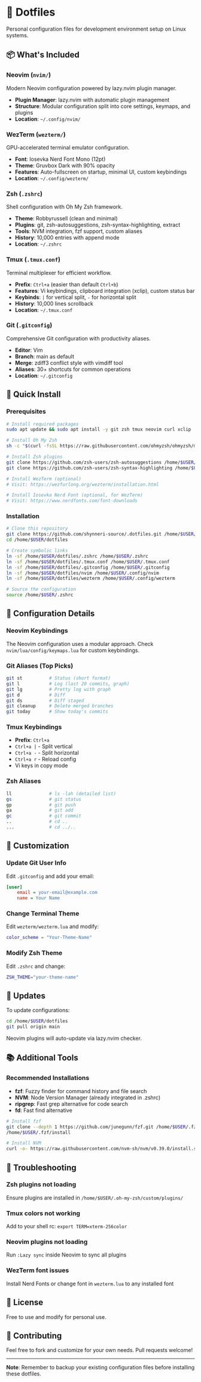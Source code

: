 # 🔧 Dotfiles

Personal configuration files for development environment setup on Linux systems.

## 📦 What's Included

### Neovim (`nvim/`)
Modern Neovim configuration powered by lazy.nvim plugin manager.
- **Plugin Manager**: lazy.nvim with automatic plugin management
- **Structure**: Modular configuration split into core settings, keymaps, and plugins
- **Location**: `~/.config/nvim/`

### WezTerm (`wezterm/`)
GPU-accelerated terminal emulator configuration.
- **Font**: Iosevka Nerd Font Mono (12pt)
- **Theme**: Gruvbox Dark with 90% opacity
- **Features**: Auto-fullscreen on startup, minimal UI, custom keybindings
- **Location**: `~/.config/wezterm/`

### Zsh (`.zshrc`)
Shell configuration with Oh My Zsh framework.
- **Theme**: Robbyrussell (clean and minimal)
- **Plugins**: git, zsh-autosuggestions, zsh-syntax-highlighting, extract
- **Tools**: NVM integration, fzf support, custom aliases
- **History**: 10,000 entries with append mode
- **Location**: `~/.zshrc`

### Tmux (`.tmux.conf`)
Terminal multiplexer for efficient workflow.
- **Prefix**: `Ctrl+a` (easier than default `Ctrl+b`)
- **Features**: Vi keybindings, clipboard integration (xclip), custom status bar
- **Keybinds**: `|` for vertical split, `-` for horizontal split
- **History**: 10,000 lines scrollback
- **Location**: `~/.tmux.conf`

### Git (`.gitconfig`)
Comprehensive Git configuration with productivity aliases.
- **Editor**: Vim
- **Branch**: main as default
- **Merge**: zdiff3 conflict style with vimdiff tool
- **Aliases**: 30+ shortcuts for common operations
- **Location**: `~/.gitconfig`

## 🚀 Quick Install

### Prerequisites
```bash
# Install required packages
sudo apt update && sudo apt install -y git zsh tmux neovim curl xclip

# Install Oh My Zsh
sh -c "$(curl -fsSL https://raw.githubusercontent.com/ohmyzsh/ohmyzsh/master/tools/install.sh)"

# Install Zsh plugins
git clone https://github.com/zsh-users/zsh-autosuggestions /home/$USER/.oh-my-zsh/custom/plugins/zsh-autosuggestions
git clone https://github.com/zsh-users/zsh-syntax-highlighting /home/$USER/.oh-my-zsh/custom/plugins/zsh-syntax-highlighting

# Install WezTerm (optional)
# Visit: https://wezfurlong.org/wezterm/installation.html

# Install Iosevka Nerd Font (optional, for WezTerm)
# Visit: https://www.nerdfonts.com/font-downloads
```

### Installation
```bash
# Clone this repository
git clone https://github.com/shynneri-source/.dotfiles.git /home/$USER/dotfiles
cd /home/$USER/dotfiles

# Create symbolic links
ln -sf /home/$USER/dotfiles/.zshrc /home/$USER/.zshrc
ln -sf /home/$USER/dotfiles/.tmux.conf /home/$USER/.tmux.conf
ln -sf /home/$USER/dotfiles/.gitconfig /home/$USER/.gitconfig
ln -sf /home/$USER/dotfiles/nvim /home/$USER/.config/nvim
ln -sf /home/$USER/dotfiles/wezterm /home/$USER/.config/wezterm

# Source the configuration
source /home/$USER/.zshrc
```

## 📝 Configuration Details

### Neovim Keybindings
The Neovim configuration uses a modular approach. Check `nvim/lua/config/keymaps.lua` for custom keybindings.

### Git Aliases (Top Picks)
```bash
git st          # Status (short format)
git l           # Log (last 20 commits, graph)
git lg          # Pretty log with graph
git d           # Diff
git ds          # Diff staged
git cleanup     # Delete merged branches
git today       # Show today's commits
```

### Tmux Keybindings
- **Prefix**: `Ctrl+a`
- `Ctrl+a |` - Split vertical
- `Ctrl+a -` - Split horizontal
- `Ctrl+a r` - Reload config
- Vi keys in copy mode

### Zsh Aliases
```bash
ll              # ls -lah (detailed list)
gs              # git status
gp              # git push
ga              # git add
gc              # git commit
..              # cd ..
...             # cd ../..
```

## 🎨 Customization

### Update Git User Info
Edit `.gitconfig` and add your email:
```ini
[user]
    email = your-email@example.com
    name = Your Name
```

### Change Terminal Theme
Edit `wezterm/wezterm.lua` and modify:
```lua
color_scheme = "Your-Theme-Name"
```

### Modify Zsh Theme
Edit `.zshrc` and change:
```bash
ZSH_THEME="your-theme-name"
```

## 🔄 Updates

To update configurations:
```bash
cd /home/$USER/dotfiles
git pull origin main
```

Neovim plugins will auto-update via lazy.nvim checker.

## 📚 Additional Tools

### Recommended Installations
- **fzf**: Fuzzy finder for command history and file search
- **NVM**: Node Version Manager (already integrated in .zshrc)
- **ripgrep**: Fast grep alternative for code search
- **fd**: Fast find alternative

```bash
# Install fzf
git clone --depth 1 https://github.com/junegunn/fzf.git /home/$USER/.fzf
/home/$USER/.fzf/install

# Install NVM
curl -o- https://raw.githubusercontent.com/nvm-sh/nvm/v0.39.0/install.sh | bash
```

## 🐛 Troubleshooting

### Zsh plugins not loading
Ensure plugins are installed in `/home/$USER/.oh-my-zsh/custom/plugins/`

### Tmux colors not working
Add to your shell rc: `export TERM=xterm-256color`

### Neovim plugins not loading
Run `:Lazy sync` inside Neovim to sync all plugins

### WezTerm font issues
Install Nerd Fonts or change font in `wezterm.lua` to any installed font

## 📄 License

Free to use and modify for personal use.

## 🤝 Contributing

Feel free to fork and customize for your own needs. Pull requests welcome!

---

**Note**: Remember to backup your existing configuration files before installing these dotfiles.
